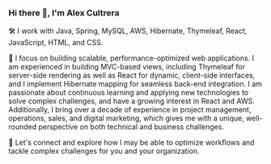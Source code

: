 ### Hi there 👋, I'm Alex Cultrera


🛠️ I work with Java, Spring, MySQL, AWS, Hibernate, Thymeleaf, React, JavaScript, HTML, and CSS. 

🔭 I focus on building scalable, performance-optimized web applications. I am experienced in building MVC-based views, including Thymeleaf for server-side rendering as well as React for dynamic, client-side interfaces, and I implement Hibernate mapping for seamless back-end integration. I am passionate about continuous learning and applying new technologies to solve complex challenges, and have a growing interest in React and AWS. Additionally, I bring over a decade of experience in project management, operations, sales, and digital marketing, which gives me with a unique, well-rounded perspective on both technical and business challenges. 
 
🤝 Let's connect and explore how I may be able to optimize workflows and tackle complex challenges for you and your organization.



<!--
**Alex-Cultrera/Alex-Cultrera** is a ✨ _special_ ✨ repository because its `README.md` (this file) appears on your GitHub profile.

Here are some ideas to get you started:

- 🔭 I’m currently working on ...
- 🌱 I’m currently learning ...
- 👯 I’m looking to collaborate on ...
- 🤔 I’m looking for help with ...
- 💬 Ask me about ...
- 📫 How to reach me: ...
- 😄 Pronouns: ...
- ⚡ Fun fact: ...
-->
